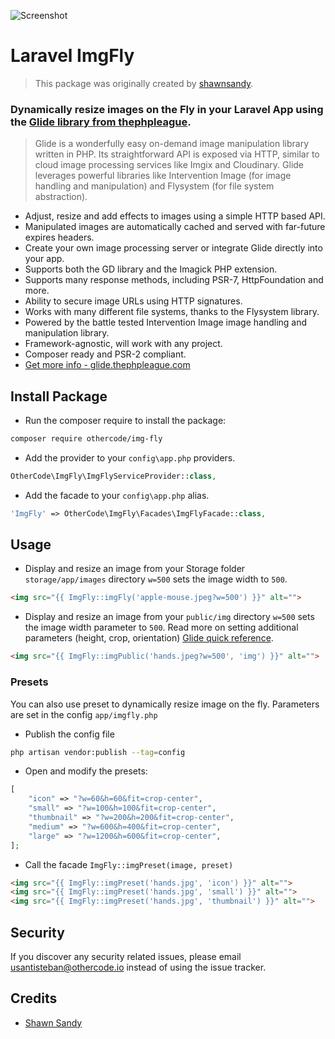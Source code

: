 ![Screenshot](/screenshot.jpeg)

# Laravel ImgFly

> This package was originally created by [shawnsandy](https://github.com/shawnsandy).

### Dynamically resize images on the Fly in your Laravel App using the [Glide library from thephpleague](http://glide.thephpleague.com/).

> Glide is a wonderfully easy on-demand image manipulation library written in PHP. Its straightforward API is exposed via HTTP, similar to cloud image processing services like Imgix and Cloudinary. Glide leverages powerful libraries like Intervention Image (for image handling and manipulation) and Flysystem (for file system abstraction).

- Adjust, resize and add effects to images using a simple HTTP based API.
- Manipulated images are automatically cached and served with far-future expires headers.
- Create your own image processing server or integrate Glide directly into your app.
- Supports both the GD library and the Imagick PHP extension.
- Supports many response methods, including PSR-7, HttpFoundation and more.
- Ability to secure image URLs using HTTP signatures.
- Works with many different file systems, thanks to the Flysystem library.
- Powered by the battle tested Intervention Image image handling and manipulation library.
- Framework-agnostic, will work with any project.
- Composer ready and PSR-2 compliant.
- [Get more info - glide.thephpleague.com](http://glide.thephpleague.com/)

## Install Package

* Run the composer require to install the package:

```bash
composer require othercode/img-fly
```

* Add the provider to your `config\app.php` providers.

```php
OtherCode\ImgFly\ImgFlyServiceProvider::class,
```

* Add the facade to your `config\app.php` alias.

```php
'ImgFly' => OtherCode\ImgFly\Facades\ImgFlyFacade::class,
```

## Usage

* Display and resize an image from your Storage folder `storage/app/images` directory `w=500` sets the image width to `500`.


```html
<img src="{{ ImgFly::imgFly('apple-mouse.jpeg?w=500') }}" alt="">
```

* Display and resize an image from your `public/img` directory `w=500` sets the image width parameter to `500`. Read more on setting additional parameters (height, crop, orientation) [Glide quick reference](http://glide.thephpleague.com/1.0/api/quick-reference/).

```html
<img src="{{ ImgFly::imgPublic('hands.jpeg?w=500', 'img') }}" alt="">
```

### Presets

You can also use preset to dynamically resize image on the fly. Parameters are set in the config `app/imgfly.php` 

- Publish the config file

```bash
php artisan vendor:publish --tag=config
```

- Open and modify the presets:

```php
[
    "icon" => "?w=60&h=60&fit=crop-center",
    "small" => "?w=100&h=100&fit=crop-center",
    "thumbnail" => "?w=200&h=200&fit=crop-center",
    "medium" => "?w=600&h=400&fit=crop-center",
    "large" => "?w=1200&h=600&fit=crop-center",
];
```

- Call the facade `ImgFly::imgPreset(image, preset)` 

```html
<img src="{{ ImgFly::imgPreset('hands.jpg', 'icon') }}" alt="">
<img src="{{ ImgFly::imgPreset('hands.jpg', 'small') }}" alt="">
<img src="{{ ImgFly::imgPreset('hands.jpg', 'thumbnail') }}" alt="">
```

## Security

If you discover any security related issues, please email usantisteban@othercode.io instead of using the issue tracker.

## Credits

- [Shawn Sandy](https://github.com/shawnsandy)
